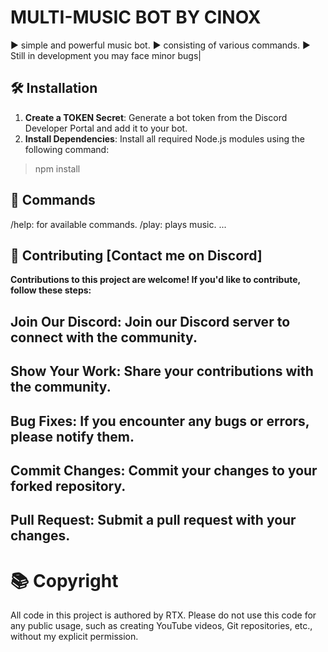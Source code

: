 #  MULTI-MUSIC BOT BY CINOX 
▶️ simple and powerful music bot.
▶️ consisting of various commands.
▶️ Still in development you may face minor bugs|


## 🛠️ Installation

1. **Create a TOKEN Secret**: Generate a bot token from the Discord Developer Portal and add it to your bot.
2. **Install Dependencies**: Install all required Node.js modules using the following command:
> npm install

## 📜 Commands
/help: for available commands.
/play: plays music.
...

## 🤝 Contributing [Contact me on Discord]

**Contributions to this project are welcome! If you'd like to contribute, follow these steps:**

## Join Our Discord: Join our Discord server to connect with the community.
## Show Your Work: Share your contributions with the community.
## Bug Fixes: If you encounter any bugs or errors, please notify them.
## Commit Changes: Commit your changes to your forked repository.
## Pull Request: Submit a pull request with your changes.

# 📚 Copyright 

All code in this project is authored by RTX. Please do not use this code for any public usage, such as creating YouTube videos, Git repositories, etc., without my explicit permission.
